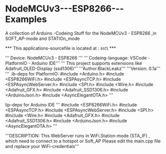 # NodeMCUv3---ESP8266---Examples
A collection of Arduino -Codeing Stuff for the NodeMCUv3 - ESP8266 ,in SOFT_AP-mode and STATIOn_mode

*** This applications-sourcefile is located at : src\ ***

''' Device: NodeMCUv3 - ESP8266 '''
''' Codeing-language: VSCode - PlatformIO - Arduino IDE'''
''' This project supports  extensions like Adafruit_OLED-Display (ssd1306)'''
'''Author:BlackLeakz'''
'''Version: 0.1a'''
''' .ib-deps for PlatformIO: 
#include <Arduino.h>
#include <ESP8266WiFi.h>
#include <ESPAsyncTCP.h>
#include <ESPAsyncWebServer.h>
#include <SPI.h>
#include <Wire.h>
#include <Adafruit_GFX.h>
#include <Adafruit_SSD1306.h>
#include <ArduinoJson.h>
#include <AsyncElegantOTA.h>
  '''
  
  lip-deps for Arduino IDE
  '''
  #include <ESP8266WiFi.h>
#include <ESPAsyncTCP.h>
#include <ESPAsyncWebServer.h>
#include <SPI.h>
#include <Wire.h>
#include <Adafruit_GFX.h>
#include <Adafruit_SSD1306.h>
#include <ArduinoJson.h>
#include <AsyncElegantOTA.h>
'''

'''DESCRIPTION: This WebServer runs in WiFi.Station-mode (STA_IF) , which need to connect to a hotspot or Soft_AP
Please edit the main.cpp file and replace your WiFi-credentials'''
